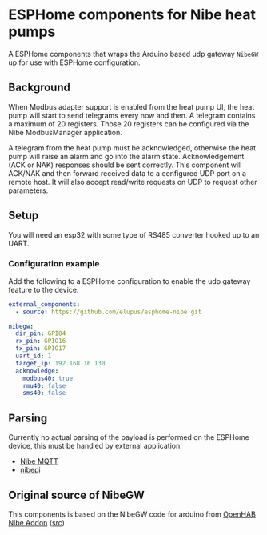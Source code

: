 # ESPHome components for Nibe heat pumps

A ESPHome components that wraps the Arduino based udp gateway `NibeGW` up for use with ESPHome configuration.

## Background

When Modbus adapter support is enabled from the heat pump UI, the heat pump will start to send telegrams every now and then. A telegram contains a maximum of 20 registers. Those 20 registers can be configured via the Nibe ModbusManager application.

A telegram from the heat pump must be acknowledged, otherwise the heat pump will raise an alarm and go into the alarm state. Acknowledgement (ACK or NAK) responses should be sent correctly. This component will ACK/NAK and then forward received data to a configured UDP port on a remote host. It will also accept read/write requests on UDP to request other parameters.

## Setup

You will need an esp32 with some type of RS485 converter hooked up to an UART.

### Configuration example

Add the following to a ESPHome configuration to enable the udp gateway feature to the device.

```yaml
external_components:
  - source: https://github.com/elupus/esphome-nibe.git

nibegw:
  dir_pin: GPIO4
  rx_pin: GPIO16
  tx_pin: GPIO17
  uart_id: 1
  target_ip: 192.168.16.130
  acknowledge:
    modbus40: true
    rmu40: false
    sms40: false
```

## Parsing

Currently no actual parsing of the payload is performed on the ESPHome device, this must be handled by external application.

* [Nibe MQTT](https://github.com/yozik04/nibe-mqtt)
* [nibepi](https://github.com/anerdins/nibepi)

## Original source of NibeGW

This components is based on the NibeGW code for arduino from [OpenHAB Nibe Addon](https://www.openhab.org/addons/bindings/nibeheatpump/#prerequisites) ([src](https://github.com/openhab/openhab-addons/tree/main/bundles/org.openhab.binding.nibeheatpump/contrib/NibeGW/Arduino/NibeGW))
